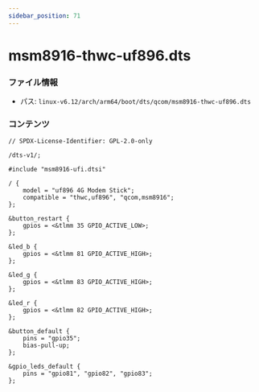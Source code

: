 ```yaml
---
sidebar_position: 71
---
```

# msm8916-thwc-uf896.dts

### ファイル情報

- パス: `linux-v6.12/arch/arm64/boot/dts/qcom/msm8916-thwc-uf896.dts`

### コンテンツ

```dts
// SPDX-License-Identifier: GPL-2.0-only

/dts-v1/;

#include "msm8916-ufi.dtsi"

/ {
	model = "uf896 4G Modem Stick";
	compatible = "thwc,uf896", "qcom,msm8916";
};

&button_restart {
	gpios = <&tlmm 35 GPIO_ACTIVE_LOW>;
};

&led_b {
	gpios = <&tlmm 81 GPIO_ACTIVE_HIGH>;
};

&led_g {
	gpios = <&tlmm 83 GPIO_ACTIVE_HIGH>;
};

&led_r {
	gpios = <&tlmm 82 GPIO_ACTIVE_HIGH>;
};

&button_default {
	pins = "gpio35";
	bias-pull-up;
};

&gpio_leds_default {
	pins = "gpio81", "gpio82", "gpio83";
};

```

